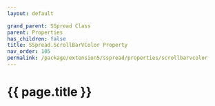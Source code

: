 ```yaml
---
layout: default

grand_parent: SSpread Class
parent: Properties
has_children: false
title: SSpread.ScrollBarVColor Property
nav_order: 105
permalink: /package/extension5/sspread/properties/scrollbarvcolor
---
```

# {{ page.title }}